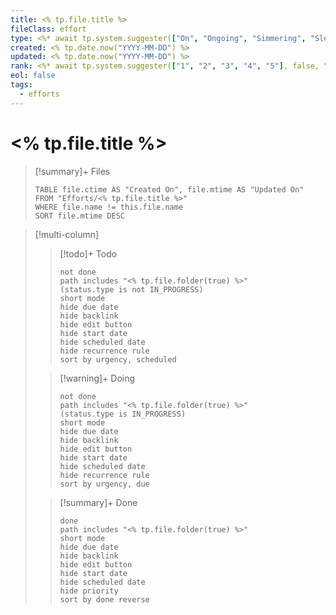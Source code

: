 ```yaml
---
title: <% tp.file.title %>  
fileClass: effort
type: <%* await tp.system.suggester(["On", "Ongoing", "Simmering", "Sleeping"], false, "Select the effort type: ") %>
created: <% tp.date.now("YYYY-MM-DD") %>
updated: <% tp.date.now("YYYY-MM-DD") %>
rank: <%* await tp.system.suggester(["1", "2", "3", "4", "5"], false, "Rank the effort: ") %>
eol: false
tags:
  - efforts
---
```


# <% tp.file.title %>

> [!summary]+ Files
>
> ```dataview
> TABLE file.ctime AS "Created On", file.mtime AS "Updated On"
> FROM "Efforts/<% tp.file.title %>"
> WHERE file.name != this.file.name
> SORT file.mtime DESC
> ```

> [!multi-column]
>
> > [!todo]+ Todo
> >
> > ```tasks
> > not done
> > path includes "<% tp.file.folder(true) %>"
> > (status.type is not IN_PROGRESS)
> > short mode
> > hide due date
> > hide backlink
> > hide edit button
> > hide start date
> > hide scheduled date
> > hide recurrence rule
> > sort by urgency, scheduled
> > ```
>
> > [!warning]+ Doing
> >
> > ```tasks
> > not done
> > path includes "<% tp.file.folder(true) %>"
> > (status.type is IN_PROGRESS)
> > short mode
> > hide due date
> > hide backlink
> > hide edit button
> > hide start date
> > hide scheduled date
> > hide recurrence rule
> > sort by urgency, due
> > ```
>
> > [!summary]+ Done
> >
> > ```tasks
> > done
> > path includes "<% tp.file.folder(true) %>"
> > short mode
> > hide due date
> > hide backlink
> > hide edit button
> > hide start date
> > hide scheduled date
> > hide priority
> > sort by done reverse
> > ```
